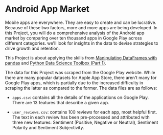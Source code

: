 # Android App Market

Mobile apps are everywhere. They are easy to create and can be lucrative. Because of these two factors, more and more apps are being developed. In this Project, you will do a comprehensive analysis of the Android app market by comparing over ten thousand apps in Google Play across different categories. we'll look for insights in the data to devise strategies to drive growth and retention.

This Project is about applying the skills from [Manipulating DataFrames with pandas](https://www.datacamp.com/courses/manipulating-dataframes-with-pandas) and [Python Data Science Toolbox (Part 1)](https://www.datacamp.com/courses/python-data-science-toolbox-part-1).

The data for this Project was scraped from the Google Play website. While there are many popular datasets for Apple App Store, there aren't many for Google Play apps, which is partially due to the increased difficulty in scraping the latter as compared to the former. The data files are as follows:

* `apps.csv`: contains all the details of the applications on Google Play. There are 13 features that describe a given app.

* `user_reviews.csv`: contains 100 reviews for each app, most helpful first. The text in each review has been pre-processed and attributed with three new features: Sentiment (Positive, Negative or Neutral), Sentiment Polarity and Sentiment Subjectivity.
